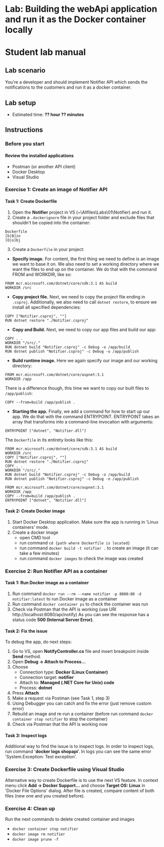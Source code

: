 # Lab: Building the webApi application and run it as the Docker container locally
# Student lab manual

## Lab scenario

You're a developer and should implement Notifier API which sends the notifications to the customers and run it as a docker container.

## Lab setup

-   Estimated time: **?? hour ?? minutes**

## Instructions

### Before you start

#### Review the installed applications

 
-   Postman (or another API client)
-   Docker Desktop
-   Visual Studio

    
### Exercise 1: Create an image of Notifier API

#### Task 1: Create Dockerfile 
1. Open the **Notifier** project in VS (~\Allfiles\Labs\01\Notifier) and run it.
2. Create a ```.dockerignore``` file in your project folder and exclude files that shouldn't be copied into the container:
```
Dockerfile
[b|B]in
[O|o]bj
```
3. Create a ```Dockerfile``` in your project:
- **Specify image.** For content, the first thing we need to define is an image we want to base it on. We also need to set a working directory where we want the files to end up on the container. We do that with the command FROM and WORKDIR, like so:
```
FROM mcr.microsoft.com/dotnet/core/sdk:3.1 AS build
WORKDIR /src
```
- **Copy project file.** Next, we need to copy the project file ending in ```.csproj```. Additionally, we also need to call ```dotnet restore```, to ensure we install all specified dependencies:
```
COPY ["Notifier.csproj", ""]
RUN dotnet restore "./Notifier.csproj"
```
- **Copy and Build.** Next, we need to copy our app files and build our app:
```
COPY . .
WORKDIR "/src/."
RUN dotnet build "Notifier.csproj" -c Debug -o /app/build
RUN dotnet publish "Notifier.csproj" -c Debug -o /app/publish
```
- **Build runtime image.** Here we again specify our image and our working directory:
```
FROM mcr.microsoft.com/dotnet/core/aspnet:3.1
WORKDIR /app
```
There is a difference though, this time we want to copy our built files to ```/app/publish```:
```
COPY --from=build /app/publish .
```
- **Starting the app.** Finally, we add a command for how to start up our app. We do that with the command ENTRYPOINT. ENTRYPOINT takes an array that transforms into a command-line invocation with arguments:
```
ENTRYPOINT ["dotnet", "Notifier.dll"]
```

 The ```Dockerfile``` in its entirety looks like this:
 ```
FROM mcr.microsoft.com/dotnet/core/sdk:3.1 AS build
WORKDIR /src
COPY ["Notifier.csproj", ""]
RUN dotnet restore "./Notifier.csproj"
COPY . .
WORKDIR "/src/."
RUN dotnet build "Notifier.csproj" -c Debug -o /app/build
RUN dotnet publish "Notifier.csproj" -c Debug -o /app/publish

FROM mcr.microsoft.com/dotnet/core/aspnet:3.1
WORKDIR /app
COPY --from=build /app/publish .
ENTRYPOINT ["dotnet", "Notifier.dll"]
 ```

#### Task 2: Create Docker image

1. Start Docker Desktop application. Make sure the app is running in 'Linux containers' mode.
1. Create a docker image
   - open CMD tool
   - run command ```cd {path where Dockerfile is located}```
   - run command ```docker build -t notifier .``` to create an image (it can take a few minutes)
   - run command ```docker images``` to check the image was created

### Exercise 2: Run Notifier API as a container

#### Task 1: Run Docker image as a container

1. Run command ```docker run --rm --name notifier -p 8080:80 -d notifier:latest``` to run Docker image as a container
1. Run command ```docker container ps``` to check the container was run
1. Check via Postman that the API is working (use URI http://localhost:8080/api/notify)
As you can see the response has a status code **500 (Internal Server Error)**.
   
#### Task 2: Fix the issue
To debug the app, do next steps:
1. Go to VS, open **NotifyController.cs** file and insert breakpoint inside **Send** method.
1. Open **Debug -> Attach to Process...**
1. Choose 
   - Connection type: **Docker (Linux Container)**
   - Connection target: **notifier**
   - Attach to: **Managed (.NET Core for Unix) code**
   - Process: **dotnet**
1. Press **Attach**
1. Make a request via Postman (see Task 1, step 3)
1. Using Debugger you can catch and fix the error (just remove custom error)
1. Rebuild an image and re-run a container (before run command ```docker container stop notifier``` to stop the container)
1. Check via Postman that the API is working now

#### Task 3: Inspect logs
Additional way to find the issue is to inspect logs. In order to inspect logs, run command '**docker logs shopapi**'. In logs you can see the same error 'System.Exception: Test exception'.

### Exercise 3: Create Dockerfile using Visual Studio
Alternative way to create Dockerfile is to use the next VS feature. 
In context menu click **Add -> Docker Support...** and choose **Target OS: Linux** in 'Docker File Options' dialog.
After file is created, compare content of both files (new one and you created before).

### Exercise 4: Clean up

   Run the next commands to delete created container and images
   - ```docker container stop notifier```
   - ```docker image rm notifier```
   - ```docker image prune -f```

